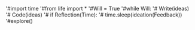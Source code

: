 '#import time
'#from life import *
'#Will = True
'#while Will:
'# Write(ideas)
'# Code(ideas)
'# if Reflection(Time):
'#    time.sleep(ideation(Feedback))
'#explore()
